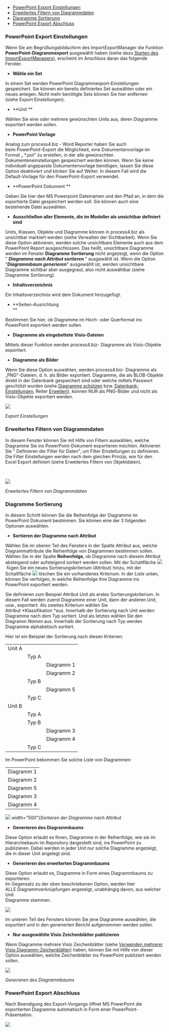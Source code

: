 -   [PowerPoint Export Einstellungen](#powerpoint-export-einstellungen)
-   [Erweitertes Filtern von Diagrammdaten](#erweitertes-filtern-von-diagrammdaten)
-   [Diagramme Sortierung](#diagramme-sortierung)
-   [PowerPoint Export Abschluss](#powerpoint-export-abschluss)

### PowerPoint Export Einstellungen

Wenn Sie am Begrüßungsbildschirm des ImportExportManager die Funktion
**PowerPoint-Diagrammexport** ausgewählt haben (siehe dazu [Starten des
ImportExportManagers](Starten_des_ImportExportManagers)), erscheint im
Anschluss daran das folgende Fenster.

-   **Wähle ein Set** 

In einem Set werden PowerPoint Diagrammexport-Einstellungen gespeichert.
Sie können ein bereits definiertes Set auswählen oder ein neues anlegen.
Nicht mehr benötigte Sets können Sie hier entfernen (siehe Export
Einstellungen). 

-   **Unit **

Wählen Sie eine oder mehrere gewünschten Units aus, deren Diagramme
exportiert werden sollen. 

-   **PowerPoint Vorlage** 

Analog zum process4.biz - Word Reporter haben Sie auch
beim PowerPoint-Export die Möglichkeit, eine Dokumentenvorlage im Format
„ \*.pot" zu erstellen, in der alle gewünschten Dokumenteneinstellungen
gespeichert werden können. Wenn Sie keine individuell angepasste
Dokumentenvorlage benötigen, lassen Sie diese Option deaktiviert und
klicken Sie auf Weiter. In diesem Fall wird die Default-Vorlage für den
PowerPoint-Export verwendet. 

-   **PowerPoint Dokument **

Geben Sie hier den MS Powerpoint Dateinamen und den Pfad an, in dem die
exportierte Datei gespeichert werden soll. Sie können auch eine
bestehende Datei auswählen. 

-   **Ausschließen aller Elemente, die im Modeller als unsichtbar
    definiert sind**

Units, Klassen, Objekte und Diagramme können in process4.biz als
unsichtbar markiert werden (siehe Verwalten der Sichtbarkeit). Wenn Sie
diese Option aktivieren, werden solche unsichtbare Elemente auch aus dem
PowerPoint Report ausgeschlossen. Das heißt, unsichtbare Diagramme
werden im Fenster **Diagramme Sortierung** nicht angezeigt, wenn die
Option " ***Diagramme nach Attribut sortieren*** " ausgewählt ist. Wenn
die Option "***Diagrammbaum generieren***" ausgewählt ist, werden
unsichtbare Diagramme sichtbar aber ausgegraut, also nicht auswählbar
(siehe Diagramme Sortierung).

-   **Inhaltsverzeichnis**

Ein Inhaltsverzeichnis wird dem Dokument hinzugefügt.

-   **Seiten-Ausrichtung  
    **

Bestimmen Sie hier, ob Diagramme im Hoch- oder Querformat ins PowerPoint
exportiert werden sollen. 

-   **Diagramme als eingebettete Visio-Dateien**

Mittels dieser Funktion werden process4.biz- Diagramme als Visio-Objekte
exportiert. 

-   **Diagramme als Bilder**

Wenn Sie diese Option auswählen, werden process4.biz- Diagramme als
„PNG"-Dateien, d. h. als Bilder exportiert. Diagramme, die als
BLOB-Objekte direkt in der Datenbank gespeichert sind oder welche
mittels Passwort geschützt wurden (siehe [Diagramme
schützen](Diagramm_1015844.html#Diagramm-Diagrammeschützen) bzw.
[Datenbank-Einstellungen](Datenbank-Einstellungen), Reiter [Erweitert](Datenbank-Einstellungen_1016102.html#Datenbank-Einstellungen-Erweitert)),
können NUR als PNG-Bilder und nicht als Visio-Objekte exportiert werden.


![](//images.ctfassets.net/utx1h0gfm1om/LKMj0nH00EyQYSgyQYwee/2b7bfe7166496e1ce770541d2f64d7f3/1017740.png)

*Export Einstellungen*

### Erweitertes Filtern von Diagrammdaten

In diesem Fenster können Sie mit Hilfe von Filtern auswählen, welche
Diagramme Sie ins PowerPoint-Dokument exportieren möchten. Aktivieren
Sie " Definieren der Filter für Daten", um Filter Einstellungen zu
definieren. Die Filter Einstellungen werden nach dem gleichen Prinzip,
wie für den Excel Export definiert (siehe Erweitertes Filtern von
Objektdaten).

 

![](//images.ctfassets.net/utx1h0gfm1om/3r5kUUqPhC4kae2gqgqCCe/d35e37b3c9a8e008160888f0f638a72b/1017754.png)

*Erweitertes Filtern von Diagrammdaten*

### Diagramme Sortierung

In diesem Schritt können Sie die Reihenfolge der Diagramme im
PowerPoint Dokument bestimmen. Sie können eine der 3 folgenden Optionen
auswählen. 

-   **Sortieren der Diagramme nach Attribut**

Wählen Sie im oberen Teil des Fensters in der Spalte Attribut aus,
welche Diagrammattribute die Reihenfolge von Diagrammen bestimmen
sollen. Wählen Sie in der Spalte **Reihenfolge**, ob Diagramme nach
diesem Attribut absteigend oder aufsteigend sortiert werden sollen. Mit
der Schaltfläche ![](//images.ctfassets.net/utx1h0gfm1om/39jZgUQYg0Cwy02C4WGCyk/b244aa007b116206437d0bf1771b4f53/1017767.png) fügen Sie ein
neues Sortierungskriterium (Attribut) hinzu, mit der
Schaltfläche ![](//images.ctfassets.net/utx1h0gfm1om/3Gb0RCIkZqw6iAQI42I4qs/fbc6f1f264d28f2a9ca2ccdd6df82bfe/1017761.png) löschen Sie ein
vorhandenes Kriterium. In der Liste unten, können Sie verfolgen, in
welche Reihenfolge Ihre Diagramme ins PowerPoint exportiert werden.

Sie definieren zum Beispiel Attribut *Unit* als erstes
Sortierungskriterium. In diesem Fall werden zuerst Diagramme einer Unit,
dann der anderen Unit, usw., exportiert. Als zweites Kriterium wählen
Sie Attribut *Klassifikation *aus. Innerhalb der Sortierung nach Unit
werden Diagramme nach dem Typ sortiert. Und als letztes wählen Sie den
Diagramm *Namen* aus. Innerhalb der Sortierung nach Typ werden Diagramme
alphabetisch sortiert.   
  
Hier ist ein Beispiel der Sortierung nach diesen Kriterien:

|        |       |            |
|--------|-------|------------|
| Unit A |       |            |
|        | Typ A |            |
|        |       | Diagramm 1 |
|        |       | Diagramm 2 |
|        | Typ B |            |
|        |       | Diagramm 5 |
|        | Typ C |            |
| Unit B |       |            |
|        | Typ A |            |
|        | Typ B |            |
|        |       | Diagramm 3 |
|        |       | Diagramm 4 |
|        | Typ C |            |

Im PowerPoint bekommen Sie solche Liste von Diagrammen:

|            |
|------------|
| Diagramm 1 |
| Diagramm 2 |
| Diagramm 5 |
| Diagramm 3 |
| Diagramm 4 |

![](//images.ctfassets.net/utx1h0gfm1om/3y4LFQ6XS8GUAikCYCOgcY/3bfdc3337be1f16aac0b86ee610dbeb0/1017749.png)
width="500"}*Sortieren der Diagramme nach Attribut*

-   **Generieren des Diagrammbaums**

Diese Option erlaubt es Ihnen, Diagramme in der Reihenfolge, wie sie im
Hierarchiebaum im Repository dargestellt sind, ins PowerPoint zu
publizieren. Dabei werden in jeder Unit nur solche Diagramme angezeigt,
die in dieser Unit angelegt sind. 

-   **Generieren des erweiterten Diagrammbaums**

Diese Option erlaubt es, Diagramme in Form eines Diagrammbaums zu
exportieren.  
Im Gegensatz zu der oben beschriebenen Option, werden hier
ALLE Diagrammverknüpfungen angezeigt, unabhängig davon, aus welcher
Unit  
Diagramme stammen.

![](//images.ctfassets.net/utx1h0gfm1om/13Awr9rF3UqkQ2g2MEEyQk/690417bc02b46d92d94c6a5229b64efb/1017705.png)

Im unteren Teil des Fensters können Sie jene Diagramme auswählen, die
exportiert und in den generierten Bericht aufgenommen werden sollen.

-   **Nur ausgewählte Visio Zeichenblätter publizieren**

Wenn Diagramme mehrere Visio Zeichenblätter (siehe [Verwenden mehrerer
Visio
Diagramm-Zeichenblätter](Verwenden_mehrerer_Visio_Diagramm-Zeichenblätter))
haben, können Sie mit Hilfe von dieser Option auswählen, welche
Zeichenblätter ins PowerPoint publiziert werden sollen.

![](//images.ctfassets.net/utx1h0gfm1om/rHd9EzCo5E4UoiEqcwKIs/c81d3e15d90a917e2c71f22d1f3665b3/1017710.png)

*Generieren des Diagrammbaums*

### PowerPoint Export Abschluss

Nach Beendigung des Export-Vorgangs öffnet MS PowerPoint die
exportierten Diagramme automatisch in Form einer
PowerPoint-Präsentation.

![](//images.ctfassets.net/utx1h0gfm1om/5c01iCShgQgiO8omWIWwSK/07057afba156cb668432024a63aa2033/1017719.png)

